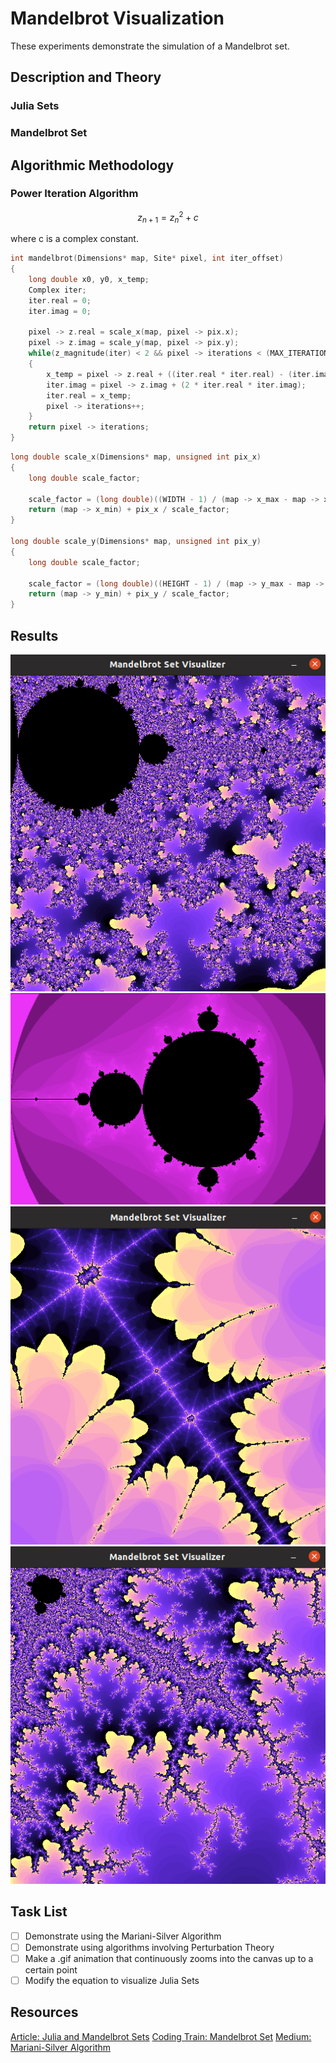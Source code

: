 # Mandelbrot Visualization
These experiments demonstrate the simulation of a Mandelbrot set.

## Description and Theory
<!--This section describes the mathematical nature of fractal sets, exclusively pertaining to Mandelbrot sets but encompassing Julia sets as well.-->

### Julia Sets
### Mandelbrot Set

## Algorithmic Methodology
<!--This section details the power iteration methodology necessary to measure the convergence tendancies for coordinates on a map.-->

### Power Iteration Algorithm

```math
z_{n + 1} = z_n^2 + c
```
where c is a complex constant.

```c
int mandelbrot(Dimensions* map, Site* pixel, int iter_offset)
{
	long double x0, y0, x_temp;
	Complex iter;
	iter.real = 0;
	iter.imag = 0;

	pixel -> z.real = scale_x(map, pixel -> pix.x);
	pixel -> z.imag = scale_y(map, pixel -> pix.y);
	while(z_magnitude(iter) < 2 && pixel -> iterations < (MAX_ITERATIONS + iter_offset))
	{
		x_temp = pixel -> z.real + ((iter.real * iter.real) - (iter.imag * iter.imag));
		iter.imag = pixel -> z.imag + (2 * iter.real * iter.imag);
		iter.real = x_temp;
		pixel -> iterations++;
	}
	return pixel -> iterations;
}
```

```c
long double scale_x(Dimensions* map, unsigned int pix_x)
{
	long double scale_factor;

	scale_factor = (long double)((WIDTH - 1) / (map -> x_max - map -> x_min));
	return (map -> x_min) + pix_x / scale_factor;
}

long double scale_y(Dimensions* map, unsigned int pix_y)
{
	long double scale_factor;
	
	scale_factor = (long double)((HEIGHT - 1) / (map -> y_max - map -> y_min));
	return (map -> y_min) + pix_y / scale_factor;
}
```

## Results
<!--This section displays outputs.-->

![IMG 1](etc/img1.png)
![IMG 2](etc/img2.png)
![IMG 3](etc/img3.png)
![IMG 4](etc/img4.png)

## Task List
<!--This section lists out certain tasks that have yet to be completed in the development of this project.-->
* [ ] Demonstrate using the Mariani-Silver Algorithm
* [ ] Demonstrate using algorithms involving Perturbation Theory
* [ ] Make a .gif animation that continuously zooms into the canvas up to a certain point
* [ ] Modify the equation to visualize Julia Sets

## Resources
[Article: Julia and Mandelbrot Sets](https://e.math.cornell.edu/people/belk/dynamicalsystems/NotesJuliaMandelbrot.pdf)
[Coding Train: Mandelbrot Set](https://www.youtube.com/watch?v=6z7GQewK-Ks&pp=ygUZbWFuZGVsYnJvdCBzZXQgc2ltdWxhdGlvbg%3D%3D)
[Medium: Mariani-Silver Algorithm](https://ricomariani.medium.com/the-mariani-silver-algorithm-for-drawing-the-mandelbrot-set-a71e31bc20b6)